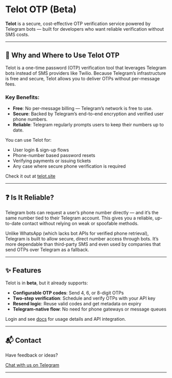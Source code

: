 # Telot OTP (Beta)

**Telot** is a secure, cost-effective OTP verification service powered by Telegram bots — built for developers who want reliable verification without SMS costs.

---

## 🔐 Why and Where to Use Telot OTP

Telot is a one-time password (OTP) verification tool that leverages Telegram bots instead of SMS providers like Twilio. Because Telegram’s infrastructure is free and secure, Telot allows you to deliver OTPs without per-message fees.

### Key Benefits:
- **Free**: No per-message billing — Telegram’s network is free to use.
- **Secure**: Backed by Telegram’s end-to-end encryption and verified user phone numbers.
- **Reliable**: Telegram regularly prompts users to keep their numbers up to date.

You can use Telot for:
- User login & sign-up flows
- Phone-number based password resets
- Verifying payments or issuing tickets
- Any case where secure phone verification is required

Check it out at [telot.site](https://dashboard.telot.site)

---

## ❓ Is It Reliable?

Telegram bots can request a user’s phone number directly — and it’s the same number tied to their Telegram account. This gives you a reliable, up-to-date contact without relying on weak or spoofable methods.

Unlike WhatsApp (which lacks bot APIs for verified phone retrieval), Telegram is built to allow secure, direct number access through bots. It’s more dependable than third-party SMS and even used by companies that send OTPs over Telegram as a fallback.

---

## ✨ Features

Telot is in **beta**, but it already supports:

- **Configurable OTP codes**: Send 4, 6, or 8-digit OTPs
- **Two-step verification**: Schedule and verify OTPs with your API key
- **Resend logic**: Reuse valid codes and get metadata on expiry
- **Telegram-native flow**: No need for phone gateways or message queues

Login and see [docs](https://dashboard.telot.site) for usage details and API integration.

---

## 📬 Contact

Have feedback or ideas?

[Chat with us on Telegram](https://t.me/telot_support)

---
